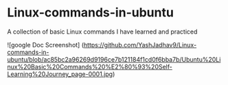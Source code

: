 # Linux-commands-in-ubuntu
A collection of basic Linux commands I have learned and practiced

![google Doc Screenshot] (https://github.com/YashJadhav9/Linux-commands-in-ubuntu/blob/ac85bc2a96269d9196ce7b121184f1cd0f6bba7b/Ubuntu%20Linux%20Basic%20Commands%20%E2%80%93%20Self-Learning%20Journey_page-0001.jpg)
